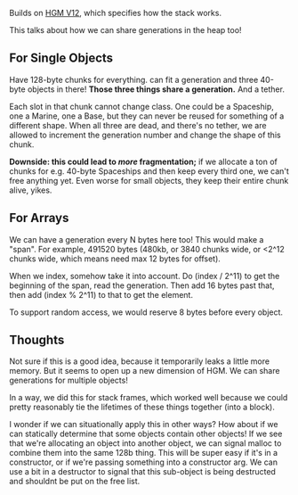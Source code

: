 Builds on [HGM V12](HGMv11,12.md), which specifies how the stack works.

This talks about how we can share generations in the heap too!

## For Single Objects

Have 128-byte chunks for everything. can fit a generation and three
40-byte objects in there! **Those three things share a generation.** And
a tether.

Each slot in that chunk cannot change class. One could be a Spaceship,
one a Marine, one a Base, but they can never be reused for something of
a different shape. When all three are dead, and there\'s no tether, we
are allowed to increment the generation number and change the shape of
this chunk.

**Downside: this could lead to *more* fragmentation;** if we allocate a
ton of chunks for e.g. 40-byte Spaceships and then keep every third one,
we can\'t free anything yet. Even worse for small objects, they keep
their entire chunk alive, yikes.

## For Arrays

We can have a generation every N bytes here too! This would make a
\"span\". For example, 491520 bytes (480kb, or 3840 chunks wide, or
\<2\^12 chunks wide, which means need max 12 bytes for offset).

When we index, somehow take it into account. Do (index / 2\^11) to get
the beginning of the span, read the generation. Then add 16 bytes past
that, then add (index % 2\^11) to that to get the element.

To support random access, we would reserve 8 bytes before every object.

## Thoughts

Not sure if this is a good idea, because it temporarily leaks a little
more memory. But it seems to open up a new dimension of HGM. We can
share generations for multiple objects!

In a way, we did this for stack frames, which worked well because we
could pretty reasonably tie the lifetimes of these things together (into
a block).

I wonder if we can situationally apply this in other ways? How about if
we can statically determine that some objects contain other objects! If
we see that we\'re allocating an object into another object, we can
signal malloc to combine them into the same 128b thing. This will be
super easy if it\'s in a constructor, or if we\'re passing something
into a constructor arg. We can use a bit in a destructor to signal that
this sub-object is being destructed and shouldnt be put on the free
list.
